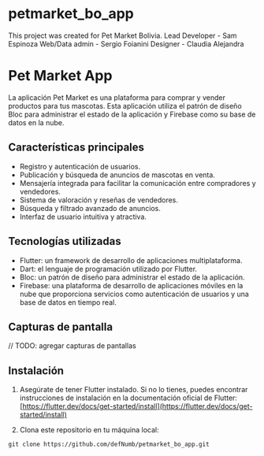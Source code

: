 # petmarket_bo_app

This project was created for Pet Market Bolivia.
Lead Developer -  Sam Espinoza
Web/Data admin - Sergio Foianini
Designer - Claudia Alejandra

# Pet Market App

La aplicación Pet Market es una plataforma para comprar y vender productos para tus mascotas. Esta aplicación utiliza el patrón de diseño Bloc para administrar el estado de la aplicación y Firebase como su base de datos en la nube.

## Características principales

- Registro y autenticación de usuarios.
- Publicación y búsqueda de anuncios de mascotas en venta.
- Mensajería integrada para facilitar la comunicación entre compradores y vendedores.
- Sistema de valoración y reseñas de vendedores.
- Búsqueda y filtrado avanzado de anuncios.
- Interfaz de usuario intuitiva y atractiva.

## Tecnologías utilizadas

- Flutter: un framework de desarrollo de aplicaciones multiplataforma.
- Dart: el lenguaje de programación utilizado por Flutter.
- Bloc: un patrón de diseño para administrar el estado de la aplicación.
- Firebase: una plataforma de desarrollo de aplicaciones móviles en la nube que proporciona servicios como autenticación de usuarios y una base de datos en tiempo real.

## Capturas de pantalla

// TODO: agregar capturas de pantallas

## Instalación

1. Asegúrate de tener Flutter instalado. Si no lo tienes, puedes encontrar instrucciones de instalación en la documentación oficial de Flutter: [https://flutter.dev/docs/get-started/install](https://flutter.dev/docs/get-started/install)

2. Clona este repositorio en tu máquina local:

```shell
git clone https://github.com/defNumb/petmarket_bo_app.git


